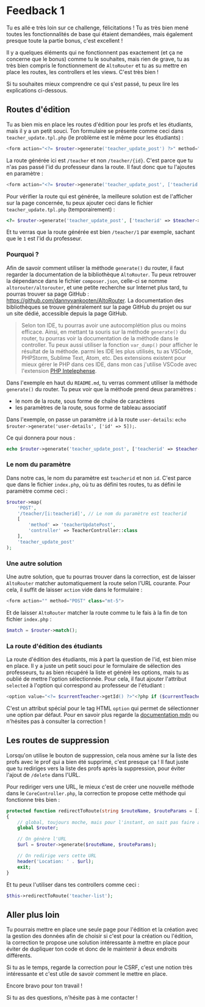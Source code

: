 # Feedback 1

Tu es allé·e très loin sur ce challenge, félicitations ! Tu as très bien mené toutes les fonctionnalités de base qui étaient demandées, mais également presque toute la partie bonus, c'est excellent !

Il y a quelques éléments qui ne fonctionnent pas exactement (et ça ne concerne que le bonus) comme tu le souhaites, mais rien de grave, tu as très bien compris le fonctionnement de `AltoRouter` et tu as su mettre en place les routes, les controllers et les views. C'est très bien !

Si tu souhaites mieux comprendre ce qui s'est passé, tu peux lire les explications ci-dessous.

## Routes d'édition

Tu as bien mis en place les routes d'édition pour les profs et les étudiants, mais il y a un petit souci. Ton formulaire se présente comme ceci dans `teacher_update.tpl.php` (le problème est le même pour les étudiants) :

```php
<form action="<?= $router->generate('teacher_update_post') ?>" method="POST" class="mt-5">
```

La route générée ici est `/teacher` et non `/teacher/{id}`. C'est parce que tu n'as pas passé l'id du professeur dans la route. Il faut donc que tu l'ajoutes en paramètre :

```php
<form action="<?= $router->generate('teacher_update_post', ['teacherid' => $teacher->getId()]) ?>" method="POST" class="mt-5">
```

Pour vérifier la route qui est générée, la meilleure solution est de l'afficher sur la page concernée, tu peux ajouter ceci dans le fichier `teacher_update.tpl.php` (temporairement) :

```php
<?= $router->generate('teacher_update_post', ['teacherid' => $teacher->getId()]) ?>
```

Et tu verras que la route générée est bien `/teacher/1` par exemple, sachant que le `1` est l'id du professeur.

### Pourquoi ?

Afin de savoir comment utiliser la méthode `generate()` du router, il faut regarder la documentation de la bibliothèque `AltoRouter`. Tu peux retrouver la dépendance dans le fichier `composer.json`, celle-ci se nomme `altorouter/altorouter`, et une petite recherche sur Internet plus tard, tu pourras trouver sa page GitHub : <https://github.com/dannyvankooten/AltoRouter>. La documentation des bibliothèques se trouve généralement sur la page GitHub du projet ou sur un site dédié, accessible depuis la page GitHub.

> Selon ton IDE, tu pourras avoir une autocomplétion plus ou moins efficace. Ainsi, en mettant ta souris sur la méthode `generate()` du router, tu pourras voir la documentation de la méthode dans le controller. Tu peux aussi utiliser la fonction `var_dump()` pour afficher le résultat de la méthode. parmi les IDE les plus utilisés, tu as VSCode, PHPStorm, Sublime Text, Atom, etc. Des extensions existent pour mieux gérer le PHP dans ces IDE, dans mon cas j'utilise VSCode avec l'extension [PHP Intelephense](https://marketplace.visualstudio.com/items?itemName=bmewburn.vscode-intelephense-client).

Dans l'exemple en haut du `README.md`, tu verras comment utiliser la méthode `generate()` du router. Tu peux voir que la méthode prend deux paramètres :

- le nom de la route, sous forme de chaîne de caractères
- les paramètres de la route, sous forme de tableau associatif

Dans l'exemple, on passe un paramètre `id` à la route `user-details`: `echo $router->generate('user-details', ['id' => 5]);`.

Ce qui donnera pour nous :

```php
echo $router->generate('teacher_update_post', ['teacherid' => $teacher->getId()]); // Output: "/teacher/1"
```

### Le nom du paramètre

Dans notre cas, le nom du paramètre est `teacherid` et non `id`. C'est parce que dans le fichier `index.php`, où tu as défini tes routes, tu as défini le paramètre comme ceci :

```php
$router->map(
    'POST',
    '/teacher/[i:teacherid]', // Le nom du paramètre est teacherid
    [
        'method' => 'teacherUpdatePost',
        'controller' => TeacherController::class
    ],
    'teacher_update_post'
);
```

### Une autre solution

Une autre solution, que tu pourras trouver dans la correction, est de laisser `AltoRouter` matcher automatiquement la route selon l'URL courante. Pour cela, il suffit de laisser `action` vide dans le formulaire :

```php
<form action="" method="POST" class="mt-5">
```

Et de laisser `AltoRouter` matcher la route comme tu le fais à la fin de ton fichier `index.php` :

```php
$match = $router->match();
```

### La route d'édition des étudiants

La route d'édition des étudiants, mis à part la question de l'id, est bien mise en place. Il y a juste un petit souci pour le formulaire de sélection des professeurs, tu as bien récupéré la liste et généré les options, mais tu as oublié de mettre l'option sélectionnée. Pour cela, il faut ajouter l'attribut `selected` à l'option qui correspond au professeur de l'étudiant :

```php
<option value="<?= $currentTeacher->getId() ?>"<?php if ($currentTeacher->getId() == $student->getTeacherId()) : ?> selected<?php endif ?>><?= $currentTeacher->getFirstname() ?> <?= $currentTeacher->getLastname() ?> - <?= $currentTeacher->getJob() ?></option>
```

C'est un attribut spécial pour le tag HTML `option` qui permet de sélectionner une option par défaut. Pour en savoir plus regarde la [documentation mdn](https://developer.mozilla.org/en-US/docs/Web/HTML/Element/option) ou n'hésites pas à consulter la correction !

## Les routes de suppression

Lorsqu'on utilise le bouton de suppression, cela nous amène sur la liste des profs avec le prof qui a bien été supprimé, c'est presque ça ! Il faut juste que tu rediriges vers la liste des profs après la suppression, pour éviter l'ajout de `/delete` dans l'URL.

Pour rediriger vers une URL, le mieux c'est de créer une nouvelle méthode dans le `CoreController.php`, la correction te propose cette méthode qui fonctionne très bien :

```php
protected function redirectToRoute(string $routeName, $routeParams = [])
{
    // global, toujours moche, mais pour l'instant, on sait pas faire autrement
    global $router;

    // On génère l'URL
    $url = $router->generate($routeName, $routeParams);

    // On redirige vers cette URL
    header('Location: ' . $url);
    exit;
}
```

Et tu peux l'utiliser dans tes controllers comme ceci :

```php
$this->redirectToRoute('teacher-list');
```

## Aller plus loin

Tu pourrais mettre en place une seule page pour l'édition et la création avec la gestion des données afin de choisir si c'est pour la création ou l'édition, la correction te propose une solution intéressante à mettre en place pour éviter de dupliquer ton code et donc de le maintenir à deux endroits différents.

Si tu as le temps, regarde la correction pour le CSRF, c'est une notion très intéressante et c'est utile de savoir comment le mettre en place.

Encore bravo pour ton travail !

Si tu as des questions, n'hésite pas à me contacter !
